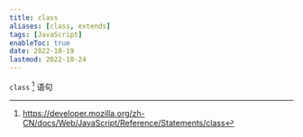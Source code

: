 ```yaml
---
title: class
aliases: [class, extends]
tags: [JavaScript]
enableToc: true
date: 2022-10-19
lastmod: 2022-10-24
---
```


`class` [^1] 语句

[^1]: <https://developer.mozilla.org/zh-CN/docs/Web/JavaScript/Reference/Statements/class>
